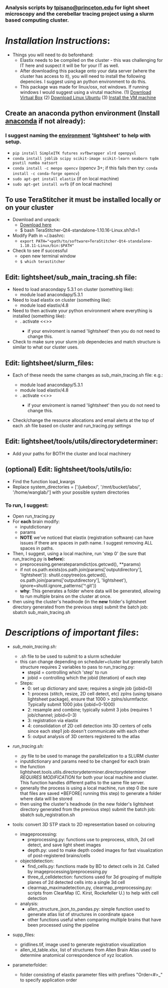### Analysis scripts by tpisano@princeton.edu for light sheet microscopy and the cerebellar tracing project using a slurm based computing cluster. 

# *Installation Instructions*:
* Things you will need to do beforehand:
	* Elastix needs to be compiled on the cluster - this was challenging for IT here and suspect it will be for your IT as well.
	* After downloading this package onto your data server (where the cluster has access to it), you will need to install the following depencies. I suggest using an python environment to do this.
	* This package was made for linux/osx, not windows. If running windows I would suggest using a virutal machine.
		(1) [Download Virtual Box](https://www.virtualbox.org/wiki/Downloads)
		(2) [Download Linux Ubuntu](https://www.ubuntu.com/download)
		(3) [Install the VM machine](http://www.instructables.com/id/How-to-install-Linux-on-your-Windows/)
 
## Create an anaconda python environment (Install [anaconda](https://www.anaconda.com/download/) if not already):
### I suggest naming the [environment](https://conda.io/docs/user-guide/tasks/manage-environments.html) 'lightsheet' to help with setup.
* `pip install SimpleITK futures xvfbwrapper xlrd openpyxl`
* `conda install joblib scipy scikit-image scikit-learn seaborn tqdm psutil numba natsort`
* `conda install -c menpo opencv` (opencv 3+; if this fails then try: `conda install -c conda-forge opencv`)
* `sudo apt-get install elastix` (if on local machine)
* `sudo apt-get install xvfb` (if on local machine)

## To use TeraStitcher it must be installed locally or on your cluster
* Download and unpack:
	* [Download here](https://github.com/abria/TeraStitcher/wiki/Binary-packages])
	* $ bash TeraStitcher-Qt4-standalone-1.10.16-Linux.sh?dl=1
* Modify Path in ~/.bashrc:
	* `export PATH="<path/to/software>TeraStitcher-Qt4-standalone-1.10.11-Linux/bin:$PATH"`
* Check to see if successful
	* open new terminal window
	* `$ which terastitcher`


## Edit: lightsheet/sub_main_tracing.sh file:
* Need to load anacondapy 5.3.1 on cluster (something like):
	* module load anacondapy/5.3.1
* Need to load elastix on cluster (something like):
	* module load elastix/4.8
* Need to then activate your python environment where everything is installed (something like):
	* . activate <<<your python environment>>>
		* if your enviroment is named 'lightsheet' then you do not need to change this.
* Check to make sure your slurm job dependecies and match structure is similar to what our cluster uses.
 
## Edit: lightsheet/slurm_files:
* Each of these needs the same changes as sub_main_tracing.sh file: e.g.:
 
	* module load anacondapy/5.3.1
	* module load elastix/4.8
	* . activate <<<your python environment>>>
		* if your enviroment is named 'lightsheet' then you do not need to change this.
* Check/change the resource allocations and email alerts at the top of each .sh file based on cluster and run_tracing.py settings
 
## Edit: lightsheet/tools/utils/directorydeterminer:
* Add your paths for BOTH the cluster and local machinery
 
## (optional) Edit: lightsheet/tools/utils/io: 
* Find the function load_kwargs
* Replace system_directories = ['/jukebox/', '/mnt/bucket/labs/', '/home/wanglab/'] with your possible system directories

### To run, I suggest:
* Open run_tracing.py
* For **each** brain modify:
	* inputdictionary
	* params
	* **NOTE** we've noticed that elastix (registration software) can have issues if there are spaces in path name. I suggest removing ALL spaces in paths.
* Then, I suggest, using a local machine, run 'step 0' (be sure that run_tracing.py is **before**):
	* preprocessing.generateparamdict(os.getcwd(), **params) 
	* if not os.path.exists(os.path.join(params['outputdirectory'], 'lightsheet')): shutil.copytree(os.getcwd(), os.path.join(params['outputdirectory'], 'lightsheet'), ignore=shutil.ignore_patterns('^.git'))
	* **why**: This generates a folder where data will be generated, allowing to run multiple brains on the cluster at once.
* then using the cluster's headnode (in the **new** folder's lightsheet directory generated from the previous step) submit the batch job: sbatch sub_main_tracing.sh


# *Descriptions of important files*:

* *sub_main_tracing.sh:*
	* .sh file to be used to submit to a slurm scheduler
	* this can change depending on scheduler+cluster but generally batch structure requires 2 variables to pass to run_tracing.py:
		* stepid = controlling which 'step' to run
		* jobid = controlling which the jobid (iteration) of each step
	* Steps:
		* 0: set up dictionary and save; requires a single job (jobid=0)
		* 1: process (stitch, resize, 2D cell detect, etc) zplns (using tpisano lightsheet package), ensure that 1000 > zplns/slurmfactor. Typically submit 1000 jobs (jobid=0-1000)
		* 2: resample and combine; typically submit 3 jobs (requires 1 job/channel; jobid=0-3)
		* 3: registration via elastix
		* 4: consolidation of 2D cell detection into 3D centers of cells since each step1 job doesn't communicate with each other
		* 5: output analysis of 3D centers registered to the atlas

* *run_tracing.sh:*
	* .py file to be used to manage the parallelization to a SLURM cluster
	* inputdictionary and params need to be changed for each brain
	* the function lightsheet.tools.utils.directorydeterminer.directorydeterminer *REQUIRES MODIFICATION* for both your local machine and cluster. This function handles different paths to the same file server.
	* generally the process is using a local machine, run step 0 (be sure that files are saved *BEFORE( running this step) to generate a folder where data will be stored
	* then using the cluster's headnode (in the new folder's lightsheet directory generated from the previous step) submit the batch job: sbatch sub_registration.sh

* tools: convert 3D STP stack to 2D representation based on colouring
  * imageprocessing: 
	* preprocessing.py: functions use to preprocess, stitch, 2d cell detect, and save light sheet images
	* depth.py: used to make depth coded images for fast visualization of post-registered brains/cells
  * objectdetection: 
	* find_cells.py: functions made by BD to detect cells in 2d. Called by imageprocessing/preprocessing.py
	* three_d_celldetection: functions used for 3d grouping of multiple planes of 2d detected cells into a single 3d cell
	* clearmap_maximadetection.py, clearmap_preprocessing.py: scripts from ClearMap (C. Kirst, Rockefeller U.) to help with cell detection
  * analysis:
	* allen_structure_json_to_pandas.py: simple function used to generate atlas list of structures in coordinate space
	* other functions useful when comparing multiple brains that have been processed using the pipeline

* supp_files:
  * gridlines.tif, image used to generate registration visualization
  * allen_id_table.xlsx, list of structures from Allen Brain Atlas used to determine anatomical correspondence of xyz location.

* parameterfolder:
  * folder consisting of elastix parameter files with prefixes "Order<#>_" to specify application order


